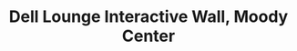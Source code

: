 ---
layout: project
category: projects
title: Dell Lounge Interactive Wall, Moody Center
thumbnail: /images/thumbnails/dell-wall.jpg
tags: [openFrameworks, Arduino]
description: Tracking Software for a large interactive wall
tech:
 - openFrameworks
image_root: /images/projects/dell-wall/
images: 
 - tracker-demo.gif
---